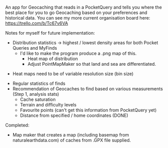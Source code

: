 An app for Geocaching that reads in a PocketQuery and tells you where the best place for you to go Geocaching based on your preferences and historical data.
You can see my more current organisation board here: https://trello.com/b/Tc67v6VA


Notes for myself for future implementation:
 * Distribution statistics -> highest / lowest density areas for both Pocket Queries and MyFinds
   - I'd like to make the program produce a .png map of this.
     - Heat map of distribution
     - Adjust PointMapMaker so that land and sea are differentiated.
  - Heat maps need to be of variable resolution size (bin size)
 * Regular statistics of finds
 * Recommendation of Geocaches to find based on various measurements (Step 1, analysis stats)
   - Cache saturation
   - Terrain and difficulty levels
   - Favourite points (can't get this information from PocketQuery yet)
   - Distance from specified / home coordinates (DONE)

Completed:
 * Map maker that creates a map (including basemap from naturalearthdata.com) of caches from .GPX file supplied.